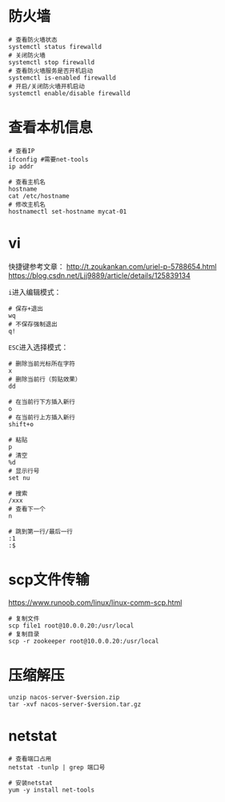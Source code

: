 # 防火墙

```shell
# 查看防火墙状态
systemctl status firewalld
# 关闭防火墙
systemctl stop firewalld
# 查看防火墙服务是否开机启动
systemctl is-enabled firewalld
# 开启/关闭防火墙开机启动
systemctl enable/disable firewalld
```

# 查看本机信息

```shell
# 查看IP
ifconfig #需要net-tools
ip addr

# 查看主机名
hostname
cat /etc/hostname
# 修改主机名
hostnamectl set-hostname mycat-01
```

# vi

快捷键参考文章：
http://t.zoukankan.com/uriel-p-5788654.html
https://blog.csdn.net/Ljj9889/article/details/125839134

`i`进入编辑模式：

```shell
# 保存+退出
wq
# 不保存强制退出
q!
```

`ESC`进入选择模式：

```shell
# 删除当前光标所在字符
x
# 删除当前行（剪贴效果）
dd

# 在当前行下方插入新行
o
# 在当前行上方插入新行
shift+o

# 粘贴
p
# 清空
%d
# 显示行号
set nu

# 搜索
/xxx
# 查看下一个
n

# 跳到第一行/最后一行
:1
:$
```

# scp文件传输

https://www.runoob.com/linux/linux-comm-scp.html

```shell
# 复制文件
scp file1 root@10.0.0.20:/usr/local
# 复制目录
scp -r zookeeper root@10.0.0.20:/usr/local
```

# 压缩解压

```shell
unzip nacos-server-$version.zip
tar -xvf nacos-server-$version.tar.gz
```

# netstat

```shell
# 查看端口占用
netstat -tunlp | grep 端口号

# 安装netstat
yum -y install net-tools
```